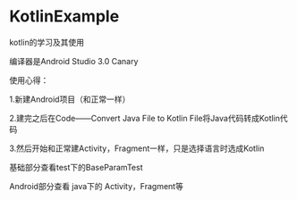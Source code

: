 # KotlinExample
kotlin的学习及其使用

编译器是Android Studio 3.0 Canary

 使用心得：

 1.新建Android项目（和正常一样）
 
 2.建完之后在Code——Convert Java File to Kotlin File将Java代码转成Kotlin代码
 
 3.然后开始和正常建Activity，Fragment一样，只是选择语言时选成Kotlin

 基础部分查看test下的BaseParamTest
 
 Android部分查看 java下的 Activity，Fragment等




